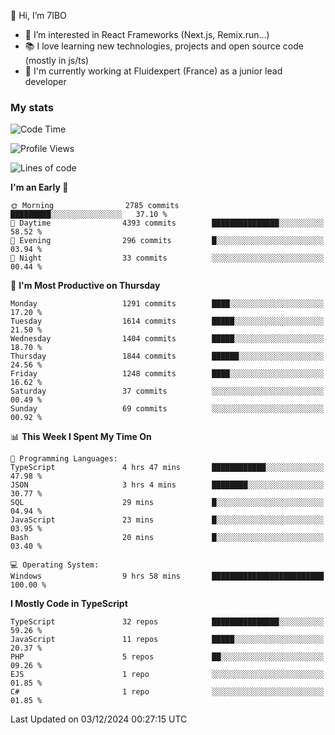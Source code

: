 👋 Hi, I’m 7IBO

- 👀 I’m interested in React Frameworks (Next.js, Remix.run...)
- 📚 I love learning new technologies, projects and open source code (mostly in js/ts)
- 💼 I'm currently working at Fluidexpert (France) as a junior lead developer

### My stats
<!--START_SECTION:waka-->
![Code Time](http://img.shields.io/badge/Code%20Time-864%20hrs%2051%20mins-blue)

![Profile Views](http://img.shields.io/badge/Profile%20Views-0-blue)

![Lines of code](https://img.shields.io/badge/From%20Hello%20World%20I%27ve%20Written-8.0%20million%20lines%20of%20code-blue)

**I'm an Early 🐤** 

```text
🌞 Morning                2785 commits        █████████░░░░░░░░░░░░░░░░   37.10 % 
🌆 Daytime                4393 commits        ███████████████░░░░░░░░░░   58.52 % 
🌃 Evening                296 commits         █░░░░░░░░░░░░░░░░░░░░░░░░   03.94 % 
🌙 Night                  33 commits          ░░░░░░░░░░░░░░░░░░░░░░░░░   00.44 % 
```
📅 **I'm Most Productive on Thursday** 

```text
Monday                   1291 commits        ████░░░░░░░░░░░░░░░░░░░░░   17.20 % 
Tuesday                  1614 commits        █████░░░░░░░░░░░░░░░░░░░░   21.50 % 
Wednesday                1404 commits        █████░░░░░░░░░░░░░░░░░░░░   18.70 % 
Thursday                 1844 commits        ██████░░░░░░░░░░░░░░░░░░░   24.56 % 
Friday                   1248 commits        ████░░░░░░░░░░░░░░░░░░░░░   16.62 % 
Saturday                 37 commits          ░░░░░░░░░░░░░░░░░░░░░░░░░   00.49 % 
Sunday                   69 commits          ░░░░░░░░░░░░░░░░░░░░░░░░░   00.92 % 
```


📊 **This Week I Spent My Time On** 

```text
💬 Programming Languages: 
TypeScript               4 hrs 47 mins       ████████████░░░░░░░░░░░░░   47.98 % 
JSON                     3 hrs 4 mins        ████████░░░░░░░░░░░░░░░░░   30.77 % 
SQL                      29 mins             █░░░░░░░░░░░░░░░░░░░░░░░░   04.94 % 
JavaScript               23 mins             █░░░░░░░░░░░░░░░░░░░░░░░░   03.95 % 
Bash                     20 mins             █░░░░░░░░░░░░░░░░░░░░░░░░   03.40 % 

💻 Operating System: 
Windows                  9 hrs 58 mins       █████████████████████████   100.00 % 
```

**I Mostly Code in TypeScript** 

```text
TypeScript               32 repos            ███████████████░░░░░░░░░░   59.26 % 
JavaScript               11 repos            █████░░░░░░░░░░░░░░░░░░░░   20.37 % 
PHP                      5 repos             ██░░░░░░░░░░░░░░░░░░░░░░░   09.26 % 
EJS                      1 repo              ░░░░░░░░░░░░░░░░░░░░░░░░░   01.85 % 
C#                       1 repo              ░░░░░░░░░░░░░░░░░░░░░░░░░   01.85 % 
```




 Last Updated on 03/12/2024 00:27:15 UTC
<!--END_SECTION:waka-->
